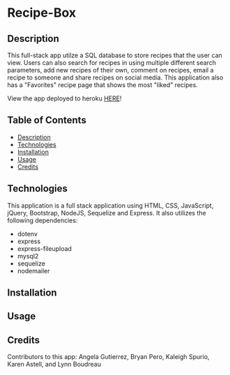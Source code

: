 # Recipe-Box

## Description
This full-stack app utilze a SQL database to store recipes that the user can view.  Users can also search for recipes in using multiple different search parameters, add new recipes of their own, comment on recipes, email a recipe to someone and share recipes on social media.  This application also has a "Favorites" recipe page that shows the most "liked" recipes.

View the app deployed to heroku [HERE](https://fast-mountain-43531.herokuapp.com/index.html)!

## Table of Contents

  - [Description](#description)
  - [Technologies](#technologies)
  - [Installation](#installation)
  - [Usage](#usage)
  - [Credits](#credits)

## Technologies
This application is a full stack application using HTML, CSS, JavaScript, jQuery, Bootstrap, NodeJS, Sequelize and Express.  It also utilizes the following dependencies:
* dotenv
* express
* express-fileupload
* mysql2
* sequelize
* nodemailer

## Installation


## Usage
<!-- add some screenshots here? -->

## Credits

Contributors to this app: Angela Gutierrez, Bryan Pero, Kaleigh Spurio, Karen Astell, and Lynn Boudreau